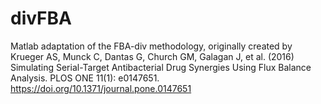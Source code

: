 # divFBA
Matlab adaptation of the FBA-div methodology, originally created by Krueger AS, Munck C, Dantas G, Church GM, Galagan J, et al. (2016) Simulating Serial-Target Antibacterial Drug Synergies Using Flux Balance Analysis. PLOS ONE 11(1): e0147651. https://doi.org/10.1371/journal.pone.0147651

